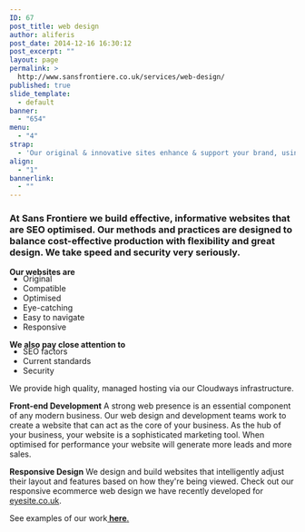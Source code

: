 ```yaml
---
ID: 67
post_title: web design
author: aliferis
post_date: 2014-12-16 16:30:12
post_excerpt: ""
layout: page
permalink: >
  http://www.sansfrontiere.co.uk/services/web-design/
published: true
slide_template:
  - default
banner:
  - "654"
menu:
  - "4"
strap:
  - 'Our original & innovative sites enhance & support your brand, using cutting edge technology.'
align:
  - "1"
bannerlink:
  - ""
---
```

<h3>At Sans Frontiere we build effective, informative websites that are SEO optimised. Our methods and practices are designed to balance cost-effective production with flexibility and great design. We take speed and security very seriously.</h3>
<strong>Our websites are
</strong>
<ul style="margin-top: -5px;">
 	<li>Original</li>
 	<li>Compatible</li>
 	<li>Optimised</li>
 	<li>Eye-catching</li>
 	<li>Easy to navigate</li>
 	<li>Responsive</li>
</ul>
<strong>We also pay close attention to
</strong>
<ul style="margin-top: -5px;">
 	<li>SEO factors</li>
 	<li>Current standards</li>
 	<li>Security</li>
</ul>
We provide high quality, managed hosting via our Cloudways infrastructure.

<b>Front-end Development</b>
A strong web presence is an essential component of any modern business. Our web design and development teams work to create a website that can act as the core of your business. As the hub of your business, your website is a sophisticated marketing tool. When optimised for performance your website will generate more leads and more sales.

<strong>Responsive Design</strong>
We design and build websites that intelligently adjust their layout and features based on how they're being viewed. Check out our responsive ecommerce web design we have recently developed for <a title="Eyesite" href="http://www.eyesite.co.uk" target="_blank">eyesite.co.uk</a>.

See examples of our work<a title="Work" href="http://www.sansfrontiere.co.uk/work/"><strong> here</strong>.</a>